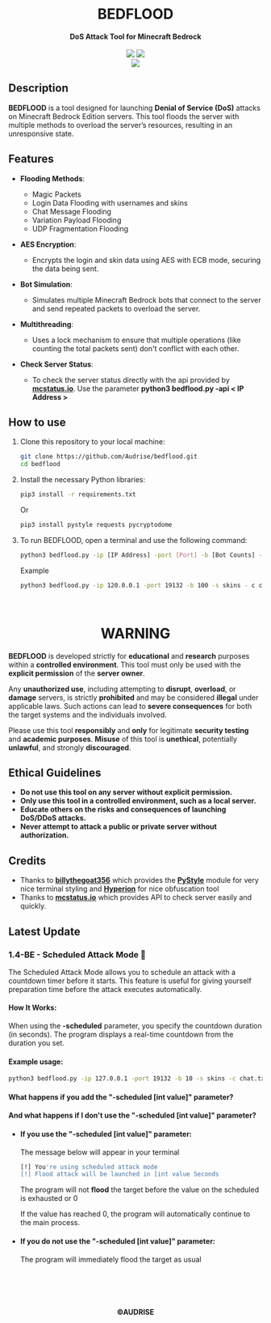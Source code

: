<h1 align="center">BEDFLOOD</h1>

<div align=center>
    <strong>DoS Attack Tool for Minecraft Bedrock</strong>
</div>
<br>

<div align=center>
    <img src="https://img.shields.io/badge/Python-FFDD00?style=for-the-badge&logo=python&logoColor=blue"/>
    <img src="https://img.shields.io/badge/Version-1.3 BE-blue?style=for-the-badge"/>
    <br>
    <img src="https://img.shields.io/github/stars/Audrise/bedflood?style=social">
</div>

## Description
**BEDFLOOD** is a tool designed for launching **Denial of Service (DoS)** attacks on Minecraft Bedrock Edition servers. This tool floods the server with multiple methods to overload the server’s resources, resulting in an unresponsive state.

## Features

- **Flooding Methods**:
    - Magic Packets
    - Login Data Flooding with usernames and skins
    - Chat Message Flooding
    - Variation Payload Flooding
    - UDP Fragmentation Flooding
  
- **AES Encryption**:
    - Encrypts the login and skin data using AES with ECB mode, securing the data being sent.
  
- **Bot Simulation**:
    - Simulates multiple Minecraft Bedrock bots that connect to the server and send repeated packets to overload the server.

- **Multithreading**:
    - Uses a lock mechanism to ensure that multiple operations (like counting the total packets sent) don't conflict with each other.

- **Check Server Status**:
    - To check the server status directly with the api provided by **[mcstatus.io](https://mcstatus.io)**. Use the parameter **python3 bedflood.py -api < IP Address >**

## How to use

1. Clone this repository to your local machine:
    ```bash
    git clone https://github.com/Audrise/bedflood.git
    cd bedflood
    ```
2. Install the necessary Python libraries:
    ```bash
    pip3 install -r requirements.txt
    ```
   Or
    ```bash
    pip3 install pystyle requests pycryptodome
    ```

3. To run BEDFLOOD, open a terminal and use the following command:
    ```bash
    python3 bedflood.py -ip [IP Address] -port [Port] -b [Bot Counts] -s [Skin Directory] -c [Chatfile.txt] -i [Intensity 1-5] -d [Duration]
    ```

    Example
    ```bash
    python3 bedflood.py -ip 120.0.0.1 -port 19132 -b 100 -s skins - c chat.txt -i 3 -d 30
    ```
<br>

<h1 align="center"><strong>WARNING</strong></h1>

**BEDFLOOD** is developed strictly for **educational** and **research** purposes within a **controlled environment**. This tool must only be used with the **explicit permission** of the **server owner**.

Any **unauthorized use**, including attempting to **disrupt**, **overload**, or **damage** servers, is strictly **prohibited** and may be considered **illegal** under applicable laws. Such actions can lead to **severe consequences** for both the target systems and the individuals involved.

Please use this tool **responsibly** and **only** for legitimate **security testing** and **academic purposes**. **Misuse** of this tool is **unethical**, potentially **unlawful**, and strongly **discouraged**.

## Ethical Guidelines
- **Do not use this tool on any server without explicit permission.**
- **Only use this tool in a controlled environment, such as a local server.**
- **Educate others on the risks and consequences of launching DoS/DDoS attacks.**
- **Never attempt to attack a public or private server without authorization.**

## Credits
- Thanks to **[billythegoat356](https://github.com/billythegoat356)** which provides the **[PyStyle](https://github.com/billythegoat356/pystyle.git)** module for very nice terminal styling and **[Hyperion](https://github.com/billythegoat356/hyperion.git)** for nice obfuscation tool
- Thanks to **[mcstatus.io](https://mcstatus.io)** which provides API to check server easily and quickly.

## **Latest Update**

### **1.4-BE - Scheduled Attack Mode** 📌
The Scheduled Attack Mode allows you to schedule an attack with a countdown timer before it starts. This feature is useful for giving yourself preparation time before the attack executes automatically.

#### **How It Works:**

When using the **-scheduled** parameter, you specify the countdown duration (in seconds).
The program displays a real-time countdown from the duration you set.

#### Example usage:
```bash
python3 bedflood.py -ip 127.0.0.1 -port 19132 -b 10 -s skins -c chat.txt -i 1 -d 3 -scheduled [int value]
```
#### What happens if you add the **"-scheduled [int value]"** parameter?
#### And what happens if I don't use the **"-scheduled [int value]"** parameter?
- #### If you use the **"-scheduled [int value]"** parameter:

    The message below will appear in your terminal
    ```bash
    [!] You're using scheduled attack mode
    [!] Flood attack will be launched in [int value Seconds
    ```
    The program will not **flood** the target before the value on the scheduled is exhausted or 0

    If the value has reached 0, the program will automatically continue to the main process.

- #### If you do not use the **"-scheduled [int value]"** parameter:
    The program will immediately flood the target as usual

<br>
<br>

<h1></h1>
<h4 align="center">©AUDRISE</h4>